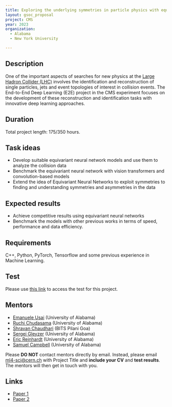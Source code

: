 ```yaml
---
title: Exploring the underlying symmetries in particle physics with equivariant neural networks
layout: gsoc_proposal
project: CMS
year: 2023
organization:
  - Alabama
  - New York University

---
```


## Description

One of the important aspects of searches for new physics at the [Large Hadron Collider (LHC)](https://home.cern/science/accelerators/large-hadron-collider) involves the identification and reconstruction of single particles, jets and event topologies of interest in collision events. The End-to-End Deep Learning (E2E) project in the CMS experiment focuses on the development  of these reconstruction and identification tasks with innovative deep learning approaches.   

## Duration

Total project length: 175/350 hours.

## Task ideas
 * Develop suitable equivariant neural network models and use them to analyze the collision data
 * Benchmark the equivariant neural network with vision transformers and convolution-based models
 * Extend the idea of Equivariant Neural Networks to exploit symmetries to finding and understanding symmetries and asymmetries in the data

## Expected results
 * Achieve competitive results using equivariant neural networks
 * Benchmark the models with other previous works in terms of speed, performance and data efficiency.


## Requirements
C++, Python, PyTorch, Tensorflow and some previous experience in Machine Learning.

## Test
Please use [this link](https://docs.google.com/document/d/1lWTSASnVICm_4Zof7wr6_LkS24P_Z8TR1px_tctemQI/edit) to access the test for this project.

## Mentors
  * [Emanuele Usai](mailto:ml4-sci@cern.ch) (University of Alabama)
  * [Ruchi Chudasama](mailto:ml4-sci@cern.ch) (University of Alabama)
  * [Shravan Chaudhari](mailto:ml4-sci@cern.ch) (BITS Pilani Goa)
  * [Sergei Gleyzer](mailto:ml4-sci@cern.ch) (University of Alabama)
  * [Eric Reinhardt](mailto:ml4-sci@cern.ch) (University of Alabama)
  * [Samuel Campbell](mailto:ml4-sci@cern.ch) (University of Alabama)


Please **DO NOT** contact mentors directly by email. Instead, please email [ml4-sci@cern.ch](mailto:ml4-sci@cern.ch) with Project Title and **include your CV** and **test results**. The mentors will then get in touch with you.

## Links
  * [Paper 1](https://arxiv.org/abs/1807.11916)
  * [Paper 2](https://arxiv.org/abs/1902.08276)